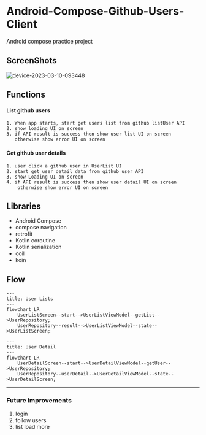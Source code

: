 # Android-Compose-Github-Users-Client
Android compose practice project

## ScreenShots
![device-2023-03-10-093448](https://user-images.githubusercontent.com/18045056/224213148-cb8e0efd-a39d-4f52-a95f-e48761e50131.gif)


## Functions
#### List github users
    1. When app starts, start get users list from github listUser API 
    2. show loading UI on screen
    3. if API result is success then show user list UI on screen
       otherwise show error UI on screen

#### Get github user details
    1. user click a github user in UserList UI
    2. start get user detail data from github user API
    3. show Loading UI on screen
    4. if API result is success then show user detail UI on screen
        otherwise show error UI on screen
## Libraries
- Android Compose
- compose navigation
- retrofit
- Kotlin coroutine
- Kotlin serialization
- coil
- koin

## Flow
```mermaid
---
title: User Lists
---
flowchart LR
    UserListScreen--start-->UserListViewModel--getList-->UserRepository;
    UserRepository--result-->UserListViewModel--state-->UserListScreen;
```

```mermaid
---
title: User Detail
---
flowchart LR
    UserDetailScreen--start-->UserDetailViewModel--getUser-->UserRepository;
    UserRepository--userDetail-->UserDetailViewModel--state-->UserDetailScreen;
```
---
### Future improvements
1. login
2. follow users
3. list load more
